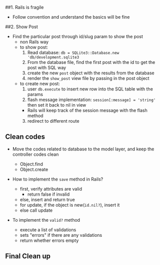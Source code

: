 ##1. Rails is fragile
  - Follow convention and understand the basics will be fine

##2. Show Post
  - Find the particular post through id/slug param to show the post
    * non Rails way
    * to show post:
      1. Read database: `db = SQLite3::Database.new 'db/development.sqlite3`
      2. From the database file, find the first post with the id to get the post with SQL way
      3. create the new `post` object with the results from the database
      4. render the `show_post` view file by passing in the post object 
    * to create new post:
      1. user `db.execute` to insert new row into the SQL table with the params 
      2. flash message implementation: `session[:message] = 'string'` then set it back to nil in view
        - Rails will keep track of the session message with the flash method
      3. redirect to different route

## Clean codes
  - Move the codes related to database to the model layer, and keep the controller codes clean
    * Object.find
    * Object.create
  
  - How to implement the `save` method in Rails?
    * first, verify attributes are valid
      * return false if invalid
    * else, insert and return true
    * for update, if the object is new(`id.nil?`), insert it
    * else call update
  
  - To implement the `valid?` method
    * execute a list of validations
    * sets "errors" if there are any validations 
    * return whether errors empty
  
## Final Clean up
  
